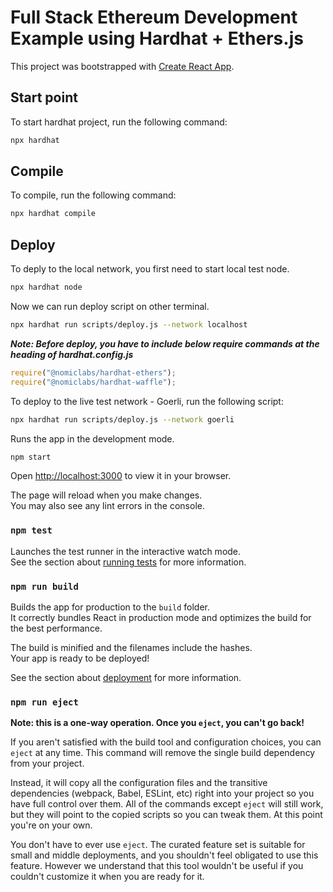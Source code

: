 # Full Stack Ethereum Development Example using Hardhat + Ethers.js

This project was bootstrapped with [Create React App](https://github.com/facebook/create-react-app).

## Start point

To start hardhat project, run the following command:
```bash
npx hardhat
```

## Compile

To compile, run the following command:
```bash
npx hardhat compile
```

## Deploy

To deply to the local network, you first need to start local test node.
```bash
npx hardhat node
```
Now we can run deploy script on other terminal.
```bash
npx hardhat run scripts/deploy.js --network localhost
```
**_Note: Before deploy, you have to include below require commands at the heading of hardhat.config.js_**
```js
require("@nomiclabs/hardhat-ethers");
require("@nomiclabs/hardhat-waffle");
```

To deploy to the live test network - Goerli, run the following script:
```bash
npx hardhat run scripts/deploy.js --network goerli
```

Runs the app in the development mode.
```bash
npm start
```
Open [http://localhost:3000](http://localhost:3000) to view it in your browser.

The page will reload when you make changes.\
You may also see any lint errors in the console.

### `npm test`

Launches the test runner in the interactive watch mode.\
See the section about [running tests](https://facebook.github.io/create-react-app/docs/running-tests) for more information.

### `npm run build`

Builds the app for production to the `build` folder.\
It correctly bundles React in production mode and optimizes the build for the best performance.

The build is minified and the filenames include the hashes.\
Your app is ready to be deployed!

See the section about [deployment](https://facebook.github.io/create-react-app/docs/deployment) for more information.

### `npm run eject`

**Note: this is a one-way operation. Once you `eject`, you can't go back!**

If you aren't satisfied with the build tool and configuration choices, you can `eject` at any time. This command will remove the single build dependency from your project.

Instead, it will copy all the configuration files and the transitive dependencies (webpack, Babel, ESLint, etc) right into your project so you have full control over them. All of the commands except `eject` will still work, but they will point to the copied scripts so you can tweak them. At this point you're on your own.

You don't have to ever use `eject`. The curated feature set is suitable for small and middle deployments, and you shouldn't feel obligated to use this feature. However we understand that this tool wouldn't be useful if you couldn't customize it when you are ready for it.

